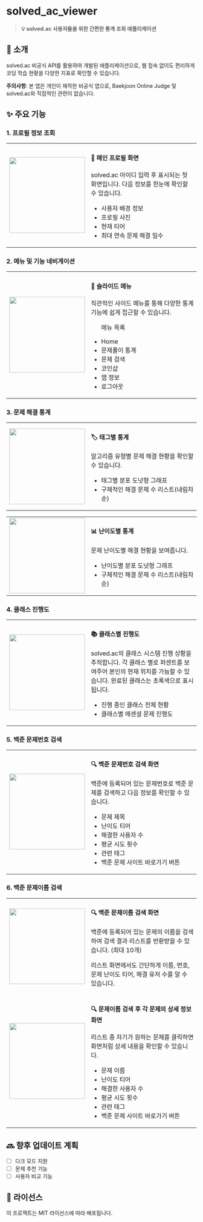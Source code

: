# **solved_ac_viewer**

> **💡 solved.ac 사용자들을 위한 간편한 통계 조회 애플리케이션**

## **📱 소개**
solved.ac 비공식 API를 활용하여 개발된 애플리케이션으로, 웹 접속 없이도 편리하게 코딩 학습 현황을 다양한 지표로 확인할 수 있습니다.

**주의사항**: 본 앱은 개인이 제작한 비공식 앱으로, Baekjoon Online Judge 및 solved.ac와 직접적인 관련이 없습니다.

## **✨ 주요 기능**

### **1. 프로필 정보 조회**
<table width="100%">
  <tr>
    <td width="40%" align="center">
      <img src="https://github.com/user-attachments/assets/5aa73514-8980-44c6-a7a4-c271e2b13b64" width="200"/>
    </td>
    <td width="60%">
      <h4>💫 메인 프로필 화면</h4>
      <p>solved.ac 아이디 입력 후 표시되는 첫 화면입니다. 다음 정보를 한눈에 확인할 수 있습니다.</p>
      <ul>
        <li>사용자 배경 정보</li>
        <li>프로필 사진</li>
        <li>현재 티어</li>
        <li>최대 연속 문제 해결 일수</li>
      </ul>
    </td>
  </tr>
</table>

### **2. 메뉴 및 기능 네비게이션**
<table width="100%">
  <tr>
    <td width="40%" align="center">
      <img src="https://github.com/user-attachments/assets/5a691c4c-cca2-4714-9495-c85dd0f982c0" width="200"/>
    </td>
    <td width="60%">
      <h4>📱 슬라이드 메뉴</h4>
      <p>직관적인 사이드 메뉴를 통해 다양한 통계 기능에 쉽게 접근할 수 있습니다.</p>
      <ul>
      <p>메뉴 목록</p>
      <li>Home</li>
      <li>문제풀이 통계</li>
      <li>문제 검색</li>
      <li>코인샵</li>
      <li>앱 정보</li>
      <li>로그아웃</li>
      </ul>
    </td>
  </tr>
</table>

### **3. 문제 해결 통계**
<table width="100%">
  <tr>
    <td width="40%" align="center">
      <img src="https://github.com/user-attachments/assets/18a6d365-ce9f-4c5b-9b62-7946049b0376" width="200"/>
    </td>
    <td width="60%">
      <h4>🏷️ 태그별 통계</h4>
      <p>알고리즘 유형별 문제 해결 현황을 확인할 수 있습니다.</p>
      <ul>
        <li>태그별 분포 도넛형 그래프</li>
        <li>구체적인 해결 문제 수 리스트(내림차순)</li>
      </ul>
    </td>
  </tr>
</table>

<table width="100%">
  <tr>
    <td width="40%" align="center">
      <img src="https://github.com/user-attachments/assets/f905d8ae-34d1-4a38-a2ca-612432230a2f" width="200"/>
    </td>
    <td width="60%">
      <h4>📊 난이도별 통계</h4>
      <p>문제 난이도별 해결 현황을 보여줍니다.</p>
      <ul>
        <li>난이도별 분포 도넛형 그래프</li>
        <li>구체적인 해결 문제 수 리스트(내림차순)</li>
      </ul>
    </td>
  </tr>
</table>

### **4. 클래스 진행도**
<table width="100%">
  <tr>
    <td width="40%" align="center">
      <img src="https://github.com/user-attachments/assets/0808f866-b88e-4d6b-9017-36de2dfe4830" width="200"/>
    </td>
    <td width="60%">
      <h4>📚 클래스별 진행도</h4>
      <p>solved.ac의 클래스 시스템 진행 상황을 추적합니다. 각 클래스 별로 퍼센트를 보여주어 본인의 현재 위치를 가늠할 수 있습니다. 완료된 클래스는 초록색으로 표시됩니다.</p>
      <ul>
        <li>진행 중인 클래스 전체 현황</li>
        <li>클래스별 에센셜 문제 진행도</li>
      </ul>
    </td>
  </tr>
</table>

### **5. 백준 문제번호 검색**
<table width="100%">
  <tr>
    <td width="40%" align="center">
      <img src="https://github.com/user-attachments/assets/75dc7c41-1463-4102-a9c8-d1ff29356f73" width="200"/>
    </td>
    <td width="60%">
      <h4>🔍 백준 문제번호 검색 화면</h4>
      <p>백준에 등록되어 있는 문제번호로 백준 문제를 검색하고 다음 정보를 확인할 수 있습니다.</p>
      <ul>
        <li>문제 제목</li>
        <li>난이도 티어</li>
        <li>해결한 사용자 수</li>
        <li>평균 시도 횟수</li>
        <li>관련 태그</li>
        <li>백준 문제 사이트 바로가기 버튼</li>
      </ul>
    </td>
  </tr>
</table>

### **6. 백준 문제이름 검색**
<table width="100%">
  <tr>
    <td width="40%" align="center">
      <img src="https://github.com/user-attachments/assets/d4936671-6825-4654-af04-4e05a62425c1" width="200"/>
    </td>
    <td width="60%">
      <h4>🔍 백준 문제이름 검색 화면</h4>
      <p>백준에 등록되어 있는 문제의 이름을 검색하여 검색 결과 리스트를 반환받을 수 있습니다. (최대 10개)
      <p>리스트 화면에서도 간단하게 이름, 번호, 문제 난이도 티어, 해결 유저 수를 알 수 있습니다.</p>
      </p>
    </td>
  </tr>
  <tr>
    <td width="40%" align="center">
      <img src="https://github.com/user-attachments/assets/f99f87b0-d7af-4fbf-aa6b-43c6d9b234e9" width="200"/>
    </td>
    <td width="60%">
      <h4>🔍 문제이름 검색 후 각 문제의 상세 정보 화면</h4>
      <p>리스트 중 자기가 원하는 문제를 클릭하면 화면처럼 상세 내용을 확인할 수 있습니다.</p>
      <ul>
        <li>문제 이름</li>
        <li>난이도 티어</li>
        <li>해결한 사용자 수</li>
        <li>평균 시도 횟수</li>
        <li>관련 태그</li>
        <li>백준 문제 사이트 바로가기 버튼</li>
      </ul>
    </td>
  </tr>
</table>

## **🔜 향후 업데이트 계획**
- [ ] 다크 모드 지원
- [ ] 문제 추천 기능
- [ ] 사용자 비교 기능

## **📝 라이선스**
이 프로젝트는 MIT 라이선스에 따라 배포됩니다.